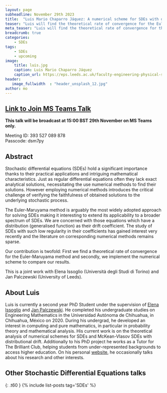 ```yaml
---
layout: page
subheadline: November 29th 2023
title:  "Luis Mario Chaparro Jáquez: A numerical scheme for SDEs with distributional drift"
teaser: "Luis will find the theoretical rate of convergence for the Euler-Maruyama method for SDEs with distributional drift. He will also implement a numerical scheme to compare his results. "
meta_teaser: "Luis will find the theoretical rate of convergence for the Euler-Maruyama method for SDEs with distributional drift. He will also implement a numerical scheme to compare his results. "
breadcrumb: true
categories:
    - SDEs
tags:
    - SDEs
    - upcoming
image:
    title: luis.jpg
    caption: Luis Mario Chaparro Jáquez
    caption_url: https://eps.leeds.ac.uk/faculty-engineering-physical-sciences/pgr/8775/luis-mario-chaparro-jaquez
header:
   image_fullwidth  : "header_unsplash_12.jpg"
author: mo
---
```


## [Link to Join MS Teams Talk](https://teams.microsoft.com/l/meetup-join/19%3ameeting_N2Q2NGY2NDEtYWVmNS00NzE3LWI0ZWMtMWFiZmE3NGM2MTc3%40thread.v2/0?context=%7b%22Tid%22%3a%22377e3d22-4ea1-422d-b0ad-8fcc89406b9e%22%2c%22Oid%22%3a%2243af9e94-a882-4d59-8a92-d00c8899065e%22%7d)

**This talk will be broadcast at 15:00 BST 29th November on MS Teams only.**

Meeting ID: 393 527 089 878 \
Passcode: dsm7py

## Abstract

Stochastic differential equations (SDEs) hold a significant importance thanks to their practical applications and intriguing mathematical characteristics. Just as regular differential equations often they lack exact analytical solutions, necessitating the use numerical methods to find their solutions. However employing numerical methods introduces the critical challenge of verifying the faithfulness of obtained solutions to the underlying stochastic process.

The Euler-Maruyama method is arguably the most widely adopted approach for solving SDEs making it interesting to extend its applicability to a broader spectrum of SDEs. We are concerned with those equations which have a distribution (generalised function) as their drift coefficient. The study of SDEs with such low regularity in their coefficients has gained interest very recently and the literature on corresponding numerical methods remains sparse.

Our contribution is twofold: First we find a theoretical rate of convergence for the Euler-Maruyama method and secondly, we implement the numerical scheme to compare our results.

This is a joint work with Elena Issoglio (Università degli Studi di Torino) and Jan Palczewski (University of Leeds).


## About Luis

Luis is currently a second year PhD Student under the supervision of [Elena Issoglio](https://eps.leeds.ac.uk/maths/staff/4041/dr-elena-issoglio) and [Jan Palczewski](https://eps.leeds.ac.uk/maths/staff/4069/dr-jan-palczewski). He completed his undergraduate studies on Engineering Mathematics in the Universidad Autónoma de Chihuahua, in Chihuahua, México on 2020. During his undergrad, he developed an interest in computing and pure mathematics, in particular in probability theory and mathematical analysis. His current work is on the theoretical analysis of numerical schemes for SDEs and McKean-Vlasov SDEs with distributional drift. Additionally to his PhD project he works as a Tutor for The Brilliant Club, helping students from under-represented backgrounds to access higher education. On his personal [website](https://www.lmcj.xyz), he occasionally talks about his research and other interests.


## Other Stochastic Differential Equations talks
{: .t60 }
{% include list-posts tag='SDEs' %}
